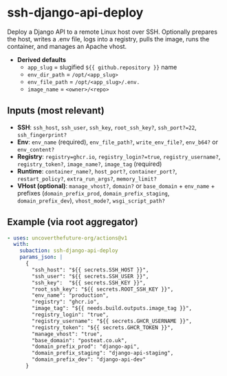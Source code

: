 # ssh-django-api-deploy

Deploy a Django API to a remote Linux host over SSH. Optionally prepares the host, writes a .env file, logs into a registry, pulls the image, runs the container, and manages an Apache vhost.

- **Derived defaults**
  - `app_slug` = slugified `${{ github.repository }}` name
  - `env_dir_path` = `/opt/<app_slug>`
  - `env_file_path` = `/opt/<app_slug>/.env.`
  - `image_name` = `<owner>/<repo>`

## Inputs (most relevant)
- **SSH**: `ssh_host`, `ssh_user`, `ssh_key`, `root_ssh_key?`, `ssh_port?=22`, `ssh_fingerprint?`
- **Env**: `env_name` (required), `env_file_path?`, `write_env_file?`, `env_b64?` or `env_content?`
- **Registry**: `registry=ghcr.io`, `registry_login?=true`, `registry_username?`, `registry_token?`, `image_name?`, `image_tag` (required)
- **Runtime**: `container_name?`, `host_port?`, `container_port?`, `restart_policy?`, `extra_run_args?`, `memory_limit?`
- **VHost (optional)**: `manage_vhost?`, `domain?` or `base_domain` + `env_name` + prefixes (`domain_prefix_prod`, `domain_prefix_staging`, `domain_prefix_dev`), `vhost_mode?`, `wsgi_script_path?`

## Example (via root aggregator)
```yaml
- uses: uncoverthefuture-org/actions@v1
  with:
    subaction: ssh-django-api-deploy
    params_json: |
      {
        "ssh_host": "${{ secrets.SSH_HOST }}",
        "ssh_user": "${{ secrets.SSH_USER }}",
        "ssh_key":  "${{ secrets.SSH_KEY }}",
        "root_ssh_key": "${{ secrets.ROOT_SSH_KEY }}",
        "env_name": "production",
        "registry": "ghcr.io",
        "image_tag": "${{ needs.build.outputs.image_tag }}",
        "registry_login": "true",
        "registry_username": "${{ secrets.GHCR_USERNAME }}",
        "registry_token": "${{ secrets.GHCR_TOKEN }}",
        "manage_vhost": "true",
        "base_domain": "posteat.co.uk",
        "domain_prefix_prod": "django-api",
        "domain_prefix_staging": "django-api-staging",
        "domain_prefix_dev": "django-api-dev"
      }
```
